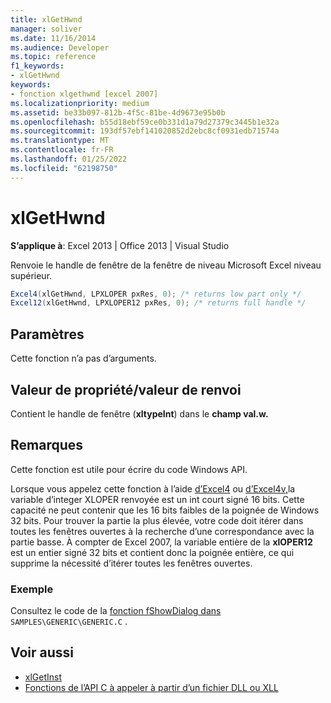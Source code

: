 ```yaml
---
title: xlGetHwnd
manager: soliver
ms.date: 11/16/2014
ms.audience: Developer
ms.topic: reference
f1_keywords:
- xlGetHwnd
keywords:
- fonction xlgethwnd [excel 2007]
ms.localizationpriority: medium
ms.assetid: be33b097-812b-4f5c-81be-4d9673e95b0b
ms.openlocfilehash: b55d18ebf59ce0b331d1a79d27379c3445b1e32a
ms.sourcegitcommit: 193df57ebf141020852d2ebc8cf0931edb71574a
ms.translationtype: MT
ms.contentlocale: fr-FR
ms.lasthandoff: 01/25/2022
ms.locfileid: "62198750"
---
```

# <a name="xlgethwnd"></a>xlGetHwnd

**S’applique à**: Excel 2013 | Office 2013 | Visual Studio 
  
Renvoie le handle de fenêtre de la fenêtre de niveau Microsoft Excel niveau supérieur.
  
```cs
Excel4(xlGetHwnd, LPXLOPER pxRes, 0); /* returns low part only */
Excel12(xlGetHwnd, LPXLOPER12 pxRes, 0); /* returns full handle */
```

## <a name="parameters"></a>Paramètres

Cette fonction n’a pas d’arguments.
  
## <a name="property-valuereturn-value"></a>Valeur de propriété/valeur de renvoi

Contient le handle de fenêtre (**xltypeInt**) dans le **champ val.w.** 
  
## <a name="remarks"></a>Remarques

Cette fonction est utile pour écrire du code Windows API.
  
Lorsque vous appelez cette fonction à l’aide [d’Excel4](excel4-excel12.md) ou [d’Excel4v,](excel4v-excel12v.md)la variable d’integer XLOPER renvoyée est un int court signé 16 bits. Cette capacité ne peut contenir que les 16 bits faibles de la poignée de Windows 32 bits. Pour trouver la partie la plus élevée, votre code doit itérer dans toutes les fenêtres ouvertes à la recherche d’une correspondance avec la partie basse. À compter de Excel 2007, la variable entière de la **xlOPER12** est un entier signé 32 bits et contient donc la poignée entière, ce qui supprime la nécessité d’itérer toutes les fenêtres ouvertes. 
  
### <a name="example"></a>Exemple

Consultez le code de la [fonction fShowDialog dans](fshowdialog.md)  `SAMPLES\GENERIC\GENERIC.C` .
  
## <a name="see-also"></a>Voir aussi

- [xlGetInst](xlgetinst.md)
- [Fonctions de l’API C à appeler à partir d’un fichier DLL ou XLL](c-api-functions-that-can-be-called-only-from-a-dll-or-xll.md)


